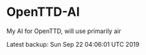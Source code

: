 # OpenTTD-AI
My AI for OpenTTD, will use primarily air

Latest backup: Sun Sep 22 04:06:01 UTC 2019
